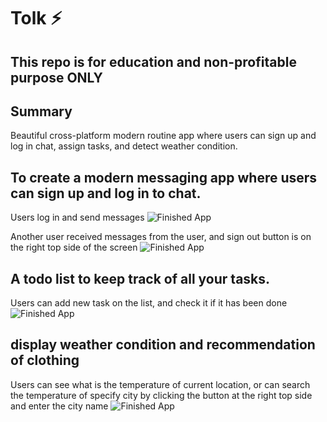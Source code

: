 
# Tolk ⚡️

## This repo is for education and non-profitable purpose ONLY

## Summary
Beautiful cross-platform modern routine app where users can sign up and log in chat, assign tasks, and detect weather condition.

## To create a modern messaging app where users can sign up and log in to chat.
Users log in and send messages
![Finished App](https://github.com/jhuilin/storage/blob/master/jh.gif)

Another user received messages from the user, and sign out button is on the right top side of the screen
![Finished App](https://github.com/jhuilin/storage/blob/master/john.gif)


## A todo list to keep track of all your tasks.
Users can add new task on the list, and check it if it has been done
![Finished App](https://github.com/jhuilin/storage/blob/master/todo.gif)

## display weather condition and recommendation of clothing
Users can see what is the temperature of current location, or can search the temperature of specify city by clicking the button at the right top side and enter the city name
![Finished App](https://github.com/londonappbrewery/Images/blob/master/clima-demo.gif)

